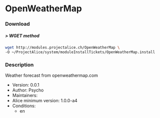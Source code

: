# OpenWeatherMap

### Download

##### > WGET method
```bash
wget http://modules.projectalice.ch/OpenWeatherMap \
-O ~/ProjectAlice/system/moduleInstallTickets/OpenWeatherMap.install
```

### Description
Weather forecast from openweathermap.com

- Version: 0.0.1
- Author: Psycho
- Maintainers:
- Alice minimum version: 1.0.0-a4
- Conditions:
  - en
